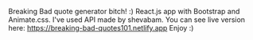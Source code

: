 Breaking Bad quote generator bitch! :)
React.js app with Bootstrap and Animate.css. 
I've used API made by shevabam.
You can see live version here: https://breaking-bad-quotes101.netlify.app
Enjoy :)


